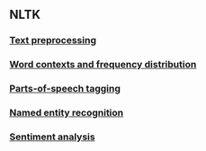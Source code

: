 ## NLTK

### [Text preprocessing](preprocessing.md)

### [Word contexts and frequency distribution](freq.md)

### [Parts-of-speech tagging](pos.md)

### [Named entity recognition](ner.md)

### [Sentiment analysis](sa.md)
